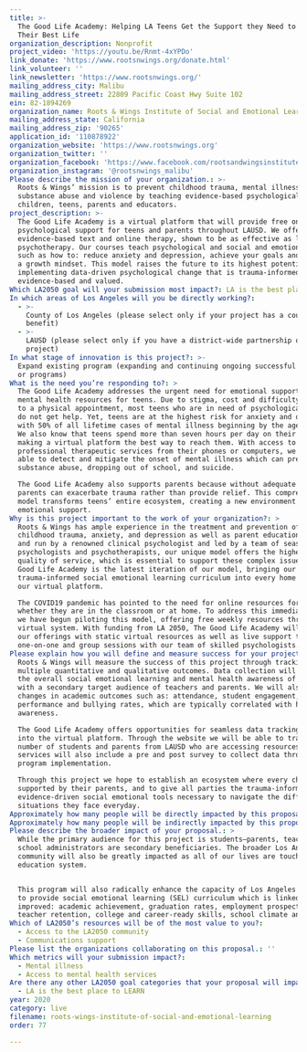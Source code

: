 ```yaml
---
title: >-
  The Good Life Academy: Helping LA Teens Get the Support they Need to Live
  Their Best Life
organization_description: Nonprofit
project_video: 'https://youtu.be/Rnmt-4xYPDo'
link_donate: 'https://www.rootsnwings.org/donate.html'
link_volunteer: ''
link_newsletter: 'https://www.rootsnwings.org/'
mailing_address_city: Malibu
mailing_address_street: 22809 Pacific Coast Hwy Suite 102
ein: 82-1894269
organization_name: Roots & Wings Institute of Social and Emotional Learning
mailing_address_state: California
mailing_address_zip: '90265'
application_id: '110878922'
organization_website: 'https://www.rootsnwings.org'
organization_twitter: ''
organization_facebook: 'https://www.facebook.com/rootsandwingsinstitute'
organization_instagram: '@rootsnwings_malibu'
Please describe the mission of your organization.: >-
  Roots & Wings’ mission is to prevent childhood trauma, mental illness,
  substance abuse and violence by teaching evidence-based psychological tools to
  children, teens, parents and educators.
project_description: >-
  The Good Life Academy is a virtual platform that will provide free online
  psychological support for teens and parents throughout LAUSD. We offer
  evidence-based text and online therapy, shown to be as effective as live
  psychotherapy. Our courses teach psychological and social and emotional tools
  such as how to: reduce anxiety and depression, achieve your goals and develop
  a growth mindset. This model raises the future to its highest potential by
  implementing data-driven psychological change that is trauma-informed,
  evidence-based and valued.
Which LA2050 goal will your submission most impact?: LA is the best place to LIVE
In which areas of Los Angeles will you be directly working?:
  - >-
    County of Los Angeles (please select only if your project has a countywide
    benefit)
  - >-
    LAUSD (please select only if you have a district-wide partnership or
    project)
In what stage of innovation is this project?: >-
  Expand existing program (expanding and continuing ongoing successful projects
  or programs)
What is the need you’re responding to?: >
  The Good Life Academy addresses the urgent need for emotional support and
  mental health resources for teens. Due to stigma, cost and difficulty getting
  to a physical appointment, most teens who are in need of psychological support
  do not get help. Yet, teens are at the highest risk for anxiety and depression
  with 50% of all lifetime cases of mental illness beginning by the age of 14.
  We also know that teens spend more than seven hours per day on their devices,
  making a virtual platform the best way to reach them. With access to
  professional therapeutic services from their phones or computers, we will be
  able to detect and mitigate the onset of mental illness which can prevent
  substance abuse, dropping out of school, and suicide.

  The Good Life Academy also supports parents because without adequate training,
  parents can exacerbate trauma rather than provide relief. This comprehensive
  model transforms teens’ entire ecosystem, creating a new environment of
  emotional support. 
Why is this project important to the work of your organization?: >
  Roots & Wings has ample experience in the treatment and prevention of
  childhood trauma, anxiety, and depression as well as parent education. Founded
  and run by a renowned clinical psychologist and led by a team of seasoned
  psychologists and psychotherapists, our unique model offers the highest
  quality of service, which is essential to support these complex issues. The
  Good Life Academy is the latest iteration of our model, bringing our
  trauma-informed social emotional learning curriculum into every home through
  our virtual platform.

  The COVID19 pandemic has pointed to the need for online resources for students
  whether they are in the classroom or at home. To address this immediate need,
  we have begun piloting this model, offering free weekly resources through our
  virtual system. With funding from LA 2050, The Good Life Academy will expand
  our offerings with static virtual resources as well as live support through
  one-on-one and group sessions with our team of skilled psychologists.
Please explain how you will define and measure success for your project.: >
  Roots & Wings will measure the success of this project through tracking
  multiple quantitative and qualitative outcomes. Data collection will focus on
  the overall social emotional learning and mental health awareness of students
  with a secondary target audience of teachers and parents. We will also monitor
  changes in academic outcomes such as: attendance, student engagement, academic
  performance and bullying rates, which are typically correlated with higher SEL
  awareness. 

  The Good Life Academy offers opportunities for seamless data tracking embedded
  into the virtual platform. Through the website we will be able to track the
  number of students and parents from LAUSD who are accessing resources. All
  services will also include a pre and post survey to collect data throughout
  program implementation. 

  Through this project we hope to establish an ecosystem where every child feels
  supported by their parents, and to give all parties the trauma-informed,
  evidence-driven social emotional tools necessary to navigate the difficult
  situations they face everyday.
Approximately how many people will be directly impacted by this proposal?: '70000'
Approximately how many people will be indirectly impacted by this proposal?: '2250000'
Please describe the broader impact of your proposal.: >
  While the primary audience for this project is students—parents, teachers and
  school administrators are secondary beneficiaries. The broader Los Angeles
  community will also be greatly impacted as all of our lives are touched by the
  education system.


  This program will also radically enhance the capacity of Los Angeles schools
  to provide social emotional learning (SEL) curriculum which is linked to
  improved: academic achievement, graduation rates, employment prospects,
  teacher retention, college and career-ready skills, school climate and safety.
Which of LA2050’s resources will be of the most value to you?:
  - Access to the LA2050 community
  - Communications support
Please list the organizations collaborating on this proposal.: ''
Which metrics will your submission impact?:
  - Mental illness
  - Access to mental health services
Are there any other LA2050 goal categories that your proposal will impact?:
  - LA is the best place to LEARN
year: 2020
category: live
filename: roots-wings-institute-of-social-and-emotional-learning
order: 77

---
```

